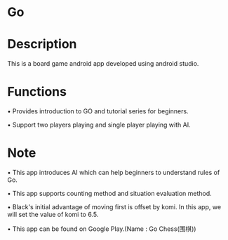 # Go

# Description

This is a board game android app developed using android studio.

# Functions

• Provides introduction to GO and tutorial series for beginners.

• Support two players playing and single player playing with AI.


# Note

• This app introduces AI which can help beginners to understand rules of Go.

• This app supports counting method and situation evaluation method.

• Black's initial advantage of moving first is offset by komi. In this app, we will set the value of komi to 6.5.

• This app can be found on Google Play.(Name : Go Chess(围棋))

